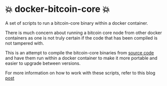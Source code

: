 # :boom: docker-bitcoin-core :boom:
A set of scripts to run a bitcoin-core binary within a docker container.

There is much concern about running a bitcoin core node from other docker containers as one is not truly certain if the code that has been compiled is not tampered with.

This is an attempt to compile the bitcoin-core binaries from [source code](https://github.com/bitcoin/bitcoin) and have them run within a docker container to make it more portable and easier to upgrade between versions.

For more information on how to work with these scripts, refer to this blog [post](https://nolanrumble.com/security/?p=176)
